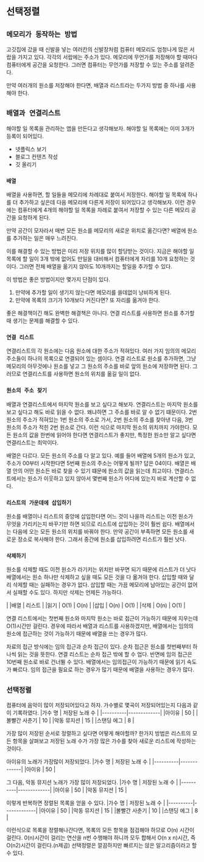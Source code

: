 # `선택정렬`
## `메모리가 동작하는 방법`
고깃집에 갔을 때 신발을 넣는 여러칸의 신발장처럼 컴퓨터 메모리도 엄청나게 많은 서랍을 가지고 있다. 각각의 서랍에는 주소가 있다.
메모리에 무언가를 저장해야 할 때마다 컴퓨터에게 공간을 요청한다.
그러면 컴퓨터는 무언가를 저장할 수 있는 주소를 알려준다.

만약 여러개의 원소를 저장해야 한다면, 배열과 리스트라는 두가지 방법 중 하나를 사용해야 한다.

## `배열과 연결리스트`
해야할 일 목록을 관리하는 앱을 만든다고 생각해보자.
해야할 일 목록에는 이미 3개가 등록이 되어있다.
* 넷플릭스 보기
* 블로그 컨텐츠 작성
* 깃 올리기

### `배열`
배열을 사용하면, 할 일들을 메모리에 차례대로 붙여서 저장한다.
해야할 일 목록에 하나를 더 추가하고 싶은데 다음 메모리에 다른게 저장이 되어있다고 생각해보자.
이런 경우에는 컴퓨터에게 4개의 해야할 일 목록을 차례로 붙여서 저장할 수 있는 다른 메모리 공간을 요청하게 된다.

만약 공간이 모자라서 매번 모든 원소를 메모리의 새로운 위치로 옮긴다면? 배열에 원소를 추가하는 일은 매우 느려진다.

이를 해결할 수 있는 방법은 미리 저장 위치를 많이 할당받는 것이다.
지금은 해야할 일 목록에 할 일이 3개 밖에 없어도 만일을 대비해서 컴퓨터에게 자리를 10개 요청하는 것이다.
그러면 전체 배열을 옮기지 않아도 10개까지는 할일을 추가할 수 있다.

이 방법은 좋은 방법이지만 몇가지 단점이 있다.
1. 만약에 추가할 일이 생기지 않는다면 메모리를 쓸데없이 낭비하게 된다.
2. 만약에 목록의 크기가 10개보다 커진다면? 또 자리를 옮겨야 한다.

좋은 해결책이긴 해도 완벽한 해결책은 아니다.
연결 리스트를 사용하면 원소를 추가할 때 생기는 문제를 해결할 수 있다.

### `연결 리스트`
연결리스트의 각 원소에는 다음 원소에 대한 주소가 적혀있다.
여러 가지 임의의 메모리 주소들이 하나의 목록으로 연결되어 있는 셈이다.
연결 리스트로 원소를 추가하면, 그냥 메모리의 아무것에나 원소를 넣고 그 원소의 주소를 바로 앞의 원소에 저장하면 된다.
그러므로 연결리스트를 사용하면 원소의 위치를 옮길 일이 없다.

### `원소의 주소 찾기`
배열과 연결리스트에서 마지막 원소를 보고 싶다고 해보자.
연결리스트는 마지막 원소를 보고 싶다고 해도 바로 읽을 수 없다.
왜냐하면 그 주소를 바로 알 수 없기 떄문이다.
2번 원소의 주소가 적혀있는 1번 원소의 주소로 가서, 2번 원소의 주소를 찾아낸 다음, 3번 원소의 주소가 적힌 2번 원소로 간다.
이런 식으로 마지막 원소의 위치까지 가야한다. 
모든 원소의 값을 한번에 읽어야 한다면 연결리스트가 좋지만, 특정한 원소만 알고 싶다면 연결리스트는 최악이다.

배열은 다르다. 모든 원소의 주소를 다 알고 있다.
예를 들어 배열에 5개의 원소가 있고, 주소가 00부터 시작한다면 5번째 원소의 주소는 어떻게 될까?
답은 04이다. 
배열은 배열 안의 어떤 원소든 바로 찾을 수 있기 떄문에 원소의 값을 읽는데 최고이다.
연결리스트에서는 원소가 이웃하고 있지 않아서 몇번째 원소가 어디에 있는지 바로 계산할 수 없다.

### `리스트의 가운데에 삽입하기`
원소를 배열이나 리스트의 중앙에 삽입한다면 어느 것이 나을까
리스트는 이전 원소가 무엇을 가리키는지 바꾸기만 하면 되므로 리스트에 삽입하는 것이 훨씬 쉽다.
배열에서는 다음에 오는 모든 원소의 위치를 바꿔야 한다.
만약 공간이 부족하면 모든 원소를 새로운 장소로 복사해야 한다.
그래서 중간에 원소를 삽입하려면 리스트가 훨씬 낫다.

### `삭제하기`
원소를 삭제할 때도 이전 원소가 라기키는 위치만 바꾸면 되기 때문에 리스트가 더 낫다
배열에서는 원소 하나만 삭제하고 싶을 때도 모든 것을 다 옮겨야 한다.
삽입할 때와 달리 삭제할 때는 실패하는 경우가 없다.
삽입할 때는 가끔 메모리에 남아있는 공간이 없어서 실패할 수도 있다.
하지만 삭제는 언제든 가능하다.

|    |배열   | 리스트 |
|읽기 | O(1) | O(n) | 
|삽입 | O(n) | O(1) |
|삭제 | O(n) | O(1) |

연결 리스트에서는 첫번째 원소와 마지막 원소는 바로 접근이 가능하기 때문에 지우는데 O(1)시간만 걸린다.
경우에 따라서 배열과 리스트를 사용하겠지만, 배열에서는 임의의 원소에 접근하는 것이 가능하기 때문에 배열을 쓰는 경우가 많다.

자료의 접근 방식에는 임의 접근과 순차 접근이 있다.
순차 접근은 원소를 첫번째부터 하나씩 읽는 것을 뜻한다. 연결 리스트는 순차 접근 밖에 할 수 업다.
반면에 임의 접근은 10번째 원소로 바로 건너뛸 수 있다. 배열에서는 임의접근이 가능하기 때문에 읽기 속도가 빠르다.
임의 접근을 필요로 하는 경우가 많기 때문에 배열을 사용하는 경우가 많다.

## `선택정렬`
컴퓨터에 음악이 많이 저장되어있다고 하자.
가수별로 몇곡이 저장되어있는지 다음과 같이 기록하였다.
|가수 명     | 저장된 노래 수 |
|----------|-------------|
|아이유      | 50          |
|볼빨간 사춘기 | 10          |
|악동 뮤지션  | 15          |
|스탠딩 에그  | 8           |

가장 많이 저장된 순서로 정렬하고 싶다면 어떻게 해야할까?
한가지 방법은 리스트의 모든 항목을 살펴보고 저장된 노래 수가 가장 많은 가수를 찾아 새로운 리스트에 작성하는 것이다.

아이유의 노래가 가장많이 저장되었다.
|가수 명     | 저장된 노래 수 |
|----------|-------------|
|아이유      | 50          |

그 다음, 악동 뮤지션 노래가 가장 많이 저장되었다.
|가수 명     | 저장된 노래 수 |
|----------|-------------|
|아이유      | 50          |
|악동 뮤지션  | 15          |

이렇게 반복하면 정렬된 목록을 얻을 수 있다.
|가수 명     | 저장된 노래 수 |
|----------|-------------|
|아이유      | 50          |
|악동 뮤지션  | 15          |
|볼빨간 사춘기 | 10          |
|스탠딩 에그  | 8           |

이런식으로 목록을 정렬해나간다면, 목록의 모든 항목을 점검해야 하므로 O(n) 시간이 걸린다.
0(n)시간이 걸리는 연산을 n번 수행해야 하니까 모두 합해서 O(n x n)시간, 즉 O(n2)시간이 걸린다.(n제곱)
선택정렬은 깔끔하지만 빠르지는 않은 알고리즘이라고 할 수 있다.